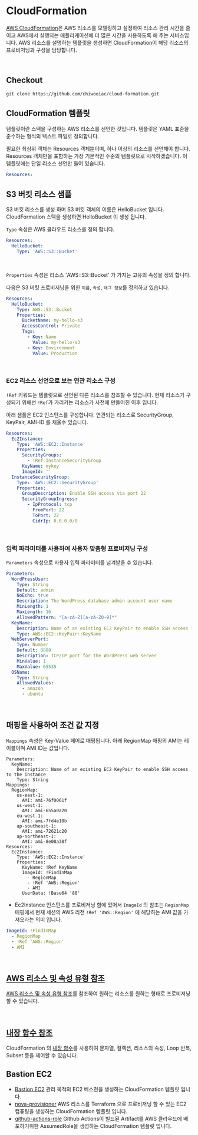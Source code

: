 # CloudFormation

[AWS CloudFormation](https://docs.aws.amazon.com/ko_kr/AWSCloudFormation/latest/UserGuide/Welcome.html)은 AWS 리소스를 모델링하고 설정하여 리소스 관리 시간을 줄이고 AWS에서 실행되는 애플리케이션에 
더 많은 시간을 사용하도록 해 주는 서비스입니다. AWS 리소스를 설명하는 템플릿을 생성하면 CloudFormation이 해당 리소스의 프로비저닝과 구성을 담당합니다.

<br>

## Checkout
```
git clone https://github.com/chiwooiac/cloud-formation.git
```

## CloudFormation 템플릿

템플릿이란 스택을 구성하는 AWS 리소스를 선언한 것입니다. 템플릿은 YAML 표준을 준수하는 형식의 텍스트 파일로 정의합니다.

필요한 최상위 객체는 Resources 객체뿐이며, 하나 이상의 리소스를 선언해야 합니다. Resources 객체만을 포함하는 가장 기본적인 수준의 템플릿으로 시작하겠습니다. 이 템플릿에는 단일 리소스 선언만 들어 있습니다.

```yaml
Resources:
```


## S3 버킷 리소스 샘플 

S3 버킷 리소스를 생성 하며 S3 버킷 객체의 이름은 HelloBucket 입니다. CloudFormation 스택을 생성하면 HelloBucket 이 생성 됩니다.

`Type` 속성은 AWS 클라우드 리소스를 정의 합니다.

```yaml
Resources:
  HelloBucket:
    Type: 'AWS::S3::Bucket'
```

<br>

`Properties` 속성은 리소스 'AWS::S3::Bucket' 가 가지는 고유의 속성을 정의 합니다. 

다음은 S3 버킷 프로비저닝을 위한 `이름`, `속성`, `태그 정보`를 정의하고 있습니다. 

```yaml
Resources:
  HelloBucket:
    Type: AWS::S3::Bucket
    Properties:
      BucketName: my-hello-s3 
      AccessControl: Private
      Tags:
        - Key: Name
          Value: my-hello-s3
        - Key: Environment
          Value: Production
```


<br>


### EC2 리소스 선언으로 보는 연관 리소스 구성

`!Ref` 키워드는 템플릿으로 선언된 다른 리소스를 참조할 수 있습니다. 현재 리소스가 구성되기 위해선 `!Ref`가 가리키는 리소스가 사전에 만들어진 이후 입니다.

아래 샘플은 EC2 인스턴스를 구성합니다. 연관되는 리소스로 SecurityGroup, KeyPair, AMI-ID 를 채울수 있습니다.



```yaml
Resources:
  Ec2Instance:
    Type: 'AWS::EC2::Instance'
    Properties:
      SecurityGroups:
        - !Ref InstanceSecurityGroup
      KeyName: mykey
      ImageId: ''
  InstanceSecurityGroup:
    Type: 'AWS::EC2::SecurityGroup'
    Properties:
      GroupDescription: Enable SSH access via port 22
      SecurityGroupIngress:
        - IpProtocol: tcp
          FromPort: 22
          ToPort: 22
          CidrIp: 0.0.0.0/0
```

<br>

### 입력 파라미터를 사용하여 사용자 맞춤형 프로비저닝 구성


`Parameters` 속성으로 사용자 입력 파라미터를 넘겨받을 수 있습니다.  

```yaml
Parameters:
  WordPressUser:
    Type: String
    Default: admin
    NoEcho: true
    Description: The WordPress database admin account user name
    MinLength: 1
    MaxLength: 16
    AllowedPattern: "[a-zA-Z][a-zA-Z0-9]*"
  KeyName:
    Description: Name of an existing EC2 KeyPair to enable SSH access into the WordPress web server
    Type: AWS::EC2::KeyPair::KeyName
  WebServerPort:
    Type: Number
    Default: 8888
    Description: TCP/IP port for the WordPress web server
    MinValue: 1
    MaxValue: 65535
  OSName:
    Type: String
    AllowedValues:
      - amazon
      - ubuntu
```

<br>


## 매핑을 사용하여 조건 값 지정

`Mappings` 속성은 Key-Value 페어로 매핑됩니다. 아래 RegionMap 매핑의 AMI는 레이블이며 AMI ID는 값입니다. 

```
Parameters:
  KeyName:
    Description: Name of an existing EC2 KeyPair to enable SSH access to the instance
    Type: String
Mappings:
  RegionMap:
    us-east-1:
      AMI: ami-76f0061f
    us-west-1:
      AMI: ami-655a0a20
    eu-west-1:
      AMI: ami-7fd4e10b
    ap-southeast-1:
      AMI: ami-72621c20
    ap-northeast-1:
      AMI: ami-8e08a38f
Resources:
  Ec2Instance:
    Type: 'AWS::EC2::Instance'
    Properties:
      KeyName: !Ref KeyName
      ImageId: !FindInMap 
        - RegionMap
        - !Ref 'AWS::Region'
        - AMI
      UserData: !Base64 '80'
```

- Ec2Instance 인스턴스를 프로비저닝 함에 있어서 `ImageId` 의 참조는 `RegionMap` 매핑에서 현재 세션의 AWS 리전 `!Ref 'AWS::Region'` 에 해당하는 AMI 값을 가져오라는 의미 입니다. 

```yaml
ImageId: !FindInMap
  - RegionMap
  - !Ref 'AWS::Region'
  - AMI
```

<br>

## [AWS 리소스 및 속성 유형 참조](https://docs.aws.amazon.com/ko_kr/AWSCloudFormation/latest/UserGuide/aws-template-resource-type-ref.html) 

[AWS 리소스 및 속성 유형 참조](https://docs.aws.amazon.com/ko_kr/AWSCloudFormation/latest/UserGuide/aws-template-resource-type-ref.html)를 참조하여 원하는 리소스를 원하는 형태로 프로비저닝 할 수 있습니다.


<br>

## [내장 함수 참조](https://docs.aws.amazon.com/ko_kr/AWSCloudFormation/latest/UserGuide/intrinsic-function-reference.html)

CloudFormation 의 [내장 함수](https://docs.aws.amazon.com/ko_kr/AWSCloudFormation/latest/UserGuide/intrinsic-function-reference.html)를 사용하여 문자열, 컬렉션, 리소스의 속성, Loop 반복, Subset 등을 제어할 수 있습니다.


## Bastion EC2
- [Bastion EC2](./src/ec2/bastion/bastion-1.0.yaml) 관리 목적의 EC2 베스천을 생성하는 CloudFormation 템플릿 입니다.
- [nova-provisioner](./src/ec2/nova-provisioner/nova-provisioner-1.0.yaml) AWS 리소스를 Terraform 으로 프로비저닝 할 수 있는 EC2 컴퓨팅을 생성하는 CloudFormation 템플릿 입니다.
- [github-actions-role](./src/iam-role/github-actions-role/github-actions-cf-1.0.yaml) Github Actions이 빌드된 Artifact를 AWS 클라우드에 배포하기위한 AssumedRole을 생성하는 CloudFormation 템플릿 입니다.



